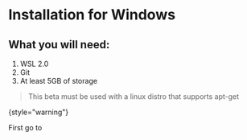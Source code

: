 # Installation for Windows

## What you will need:
1. WSL 2.0
2. Git
3. At least 5GB of storage
> This beta must be used with a linux distro that supports apt-get
> 
{style="warning"}

First go to